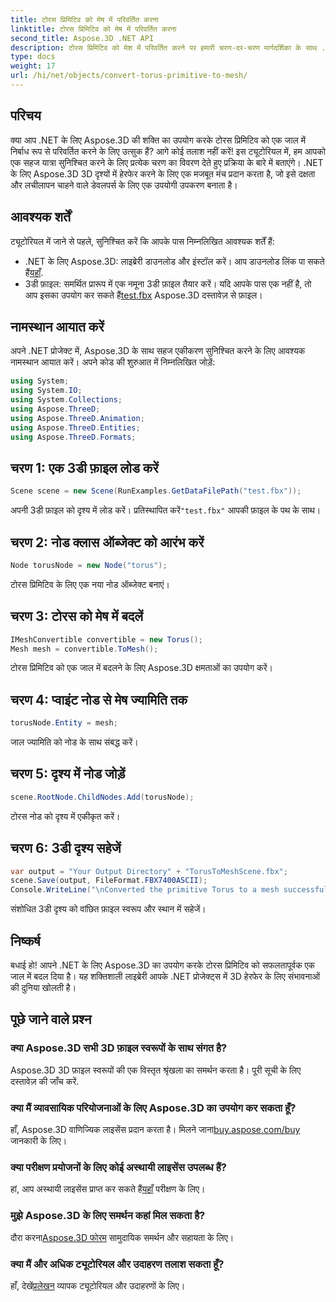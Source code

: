 ```yaml
---
title: टोरस प्रिमिटिव को मेष में परिवर्तित करना
linktitle: टोरस प्रिमिटिव को मेष में परिवर्तित करना
second_title: Aspose.3D .NET API
description: टोरस प्रिमिटिव को मेश में परिवर्तित करने पर हमारी चरण-दर-चरण मार्गदर्शिका के साथ .NET के लिए Aspose.3D की शक्ति का अन्वेषण करें। अपने 3डी विकास को सहजता से उन्नत करें!
type: docs
weight: 17
url: /hi/net/objects/convert-torus-primitive-to-mesh/
---
```

## परिचय
क्या आप .NET के लिए Aspose.3D की शक्ति का उपयोग करके टोरस प्रिमिटिव को एक जाल में निर्बाध रूप से परिवर्तित करने के लिए उत्सुक हैं? आगे कोई तलाश नहीं करें! इस ट्यूटोरियल में, हम आपको एक सहज यात्रा सुनिश्चित करने के लिए प्रत्येक चरण का विवरण देते हुए प्रक्रिया के बारे में बताएंगे। .NET के लिए Aspose.3D 3D दृश्यों में हेरफेर करने के लिए एक मजबूत मंच प्रदान करता है, जो इसे दक्षता और लचीलापन चाहने वाले डेवलपर्स के लिए एक उपयोगी उपकरण बनाता है।
## आवश्यक शर्तें
ट्यूटोरियल में जाने से पहले, सुनिश्चित करें कि आपके पास निम्नलिखित आवश्यक शर्तें हैं:
-  .NET के लिए Aspose.3D: लाइब्रेरी डाउनलोड और इंस्टॉल करें। आप डाउनलोड लिंक पा सकते हैं[यहाँ](https://releases.aspose.com/3d/net/).
-  3डी फ़ाइल: समर्थित प्रारूप में एक नमूना 3डी फ़ाइल तैयार करें। यदि आपके पास एक नहीं है, तो आप इसका उपयोग कर सकते हैं[test.fbx](https://reference.aspose.com/3d/net/) Aspose.3D दस्तावेज़ से फ़ाइल।
## नामस्थान आयात करें
अपने .NET प्रोजेक्ट में, Aspose.3D के साथ सहज एकीकरण सुनिश्चित करने के लिए आवश्यक नामस्थान आयात करें। अपने कोड की शुरुआत में निम्नलिखित जोड़ें:
```csharp
using System;
using System.IO;
using System.Collections;
using Aspose.ThreeD;
using Aspose.ThreeD.Animation;
using Aspose.ThreeD.Entities;
using Aspose.ThreeD.Formats;
```
## चरण 1: एक 3डी फ़ाइल लोड करें
```csharp
Scene scene = new Scene(RunExamples.GetDataFilePath("test.fbx"));
```
अपनी 3डी फ़ाइल को दृश्य में लोड करें। प्रतिस्थापित करें`"test.fbx"` आपकी फ़ाइल के पथ के साथ।
## चरण 2: नोड क्लास ऑब्जेक्ट को आरंभ करें
```csharp
Node torusNode = new Node("torus");
```
टोरस प्रिमिटिव के लिए एक नया नोड ऑब्जेक्ट बनाएं।
## चरण 3: टोरस को मेष में बदलें
```csharp
IMeshConvertible convertible = new Torus();
Mesh mesh = convertible.ToMesh();
```
टोरस प्रिमिटिव को एक जाल में बदलने के लिए Aspose.3D क्षमताओं का उपयोग करें।
## चरण 4: प्वाइंट नोड से मेष ज्यामिति तक
```csharp
torusNode.Entity = mesh;
```
जाल ज्यामिति को नोड के साथ संबद्ध करें।
## चरण 5: दृश्य में नोड जोड़ें
```csharp
scene.RootNode.ChildNodes.Add(torusNode);
```
टोरस नोड को दृश्य में एकीकृत करें।
## चरण 6: 3डी दृश्य सहेजें
```csharp
var output = "Your Output Directory" + "TorusToMeshScene.fbx";
scene.Save(output, FileFormat.FBX7400ASCII);
Console.WriteLine("\nConverted the primitive Torus to a mesh successfully.\nFile saved at " + output);
```
संशोधित 3डी दृश्य को वांछित फ़ाइल स्वरूप और स्थान में सहेजें।
## निष्कर्ष
बधाई हो! आपने .NET के लिए Aspose.3D का उपयोग करके टोरस प्रिमिटिव को सफलतापूर्वक एक जाल में बदल दिया है। यह शक्तिशाली लाइब्रेरी आपके .NET प्रोजेक्ट्स में 3D हेरफेर के लिए संभावनाओं की दुनिया खोलती है।
## पूछे जाने वाले प्रश्न
### क्या Aspose.3D सभी 3D फ़ाइल स्वरूपों के साथ संगत है?
Aspose.3D 3D फ़ाइल स्वरूपों की एक विस्तृत श्रृंखला का समर्थन करता है। पूरी सूची के लिए दस्तावेज़ की जाँच करें.
### क्या मैं व्यावसायिक परियोजनाओं के लिए Aspose.3D का उपयोग कर सकता हूँ?
 हाँ, Aspose.3D वाणिज्यिक लाइसेंस प्रदान करता है। मिलने जाना[buy.aspose.com/buy](https://purchase.aspose.com/buy) जानकारी के लिए।
### क्या परीक्षण प्रयोजनों के लिए कोई अस्थायी लाइसेंस उपलब्ध हैं?
 हां, आप अस्थायी लाइसेंस प्राप्त कर सकते हैं[यहाँ](https://purchase.aspose.com/temporary-license/) परीक्षण के लिए।
### मुझे Aspose.3D के लिए समर्थन कहां मिल सकता है?
 दौरा करना[Aspose.3D फोरम](https://forum.aspose.com/c/3d/18) सामुदायिक समर्थन और सहायता के लिए।
### क्या मैं और अधिक ट्यूटोरियल और उदाहरण तलाश सकता हूँ?
 हाँ, देखें[प्रलेखन](https://reference.aspose.com/3d/net/) व्यापक ट्यूटोरियल और उदाहरणों के लिए।